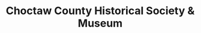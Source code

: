 ---
layout: repo
title: "Choctaw County Historical Society & Museum"
id: 24392
permalink: repos/24392/
---